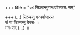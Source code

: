 +++
title = "०४ सिञ्चन्तु गन्धर्वाप्सरसः सम्"

+++
(…) सिञ्चन्तु गन्धर्वाप्सरसः  
सं मा सिञ्चन्तु देवताः ।  
भगः सम् (…) ॥